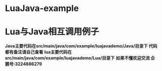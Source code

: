 # LuaJava-example
# Lua与Java相互调用例子
**Java主要代码在src/main/java/com/example/luajavademo/Java/目录下 代码都有备注请自己查看**
**lua主要代码在src/main/java/com/example/luajavademo/Lua/目录下**
**如果不懂欢迎交流 企鹅号:3224886279**
